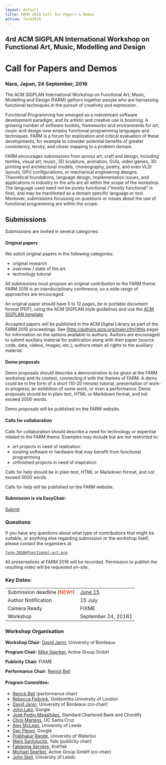 ```yaml
---
layout: default
title: FARM 2016 Call for Papers & Demos
active: farm2016
--- 
```


## 4rd ACM SIGPLAN International Workshop on Functional Art, Music, Modelling and Design

# Call for Papers and Demos

### Nara, Japan, 24 September, 2016

The ACM SIGPLAN International Workshop on Functional Art, Music,
Modelling and Design (FARM) gathers together people who are harnessing
functional techniques in the pursuit of creativity and expression.

Functional Programming has emerged as a mainstream software development
paradigm, and its artistic and creative use is booming. A growing number
of software toolkits, frameworks and environments for art, music and
design now employ functional programming languages and techniques. FARM
is a forum for exploration and critical evaluation of these
developments, for example to consider potential benefits of greater
consistency, tersity, and closer mapping to a problem domain.

FARM encourages submissions from across art, craft and design,
including textiles, visual art, music, 3D sculpture, animation, GUIs,
video games, 3D printing and architectural models, choreography,
poetry, and even VLSI layouts, GPU configurations, or mechanical
engineering designs. Theoretical foundations, language design,
implementation issues, and applications in industry or the arts are
all within the scope of the workshop.  The language used need not be
purely functional ("mostly functional" is fine), and may be manifested
as a domain specific language or tool.  Moreover, submissions
focussing on questions or issues about the use of functional
programming are within the scope.


## Submissions

Submissions are invited in several categories:

#### Original papers 

We solicit original papers in the following categories:

* original research
* overview / state of the art
* technology tutorial

All submissions must propose an original contribution to the FARM
theme.  FARM 2016 is an interdisciplinary conference, so a wide range
of approaches are encouraged.

An original paper should have 5 to 12 pages, be in portable
document format (PDF), using the ACM SIGPLAN style guidelines and
use the [ACM SIGPLAN template](http://www.sigplan.org/Resources/Author/).

Accepted papers will be published in the ACM Digital Library as part
of the FARM 2016 proceedings.  See
[http://authors.acm.org/main.cfm](this page) for information on the
options available to authors. Authors are encouraged to submit
auxiliary material for publication along with their paper (source
code, data, videos, images, etc.); authors retain all rights to the
auxiliary material.

#### Demo proposals

Demo proposals should describe a demonstration to be given at the FARM
workshop and its context,
connecting it with the themes of FARM. A demo could be in the form of a
short (10-20 minute) tutorial, presentation of work-in-progress, an
exhibition of some work, or even a performance.  Demo proposals should
be in plain text, HTML or Markdown format, and not exceed 2000 words.

Demo proposals will be published on the FARM website.

#### Calls for collaboration

Calls for collaboration should describe a need for technology or expertise
related to the FARM theme.  Examples may include but are not
restricted to:

* art projects in need of realization
* existing software or hardware that may benefit from functional
  programming
* unfinished projects in need of inspiration

Calls for help should be in plain text, HTML or Markdown format, and
not exceed 5000 words.

Calls for help will be published on the FARM website.

#### Submission is via EasyChair:

<a class="btn btn-lg btn-success" href="https://easychair.org/conferences/?conf=farm2016" role="button">Submit</a>

### Questions

If you have any questions about what type of contributions that might be
suitable, or anything else regarding submission or the workshop itself,
please contact the organisers at:

[`farm-2016@functional-art.org`](mailto:farm-2016@functional-art.org)

All presentations at FARM 2016 will be recorded.  Permission to
publish the resulting video will be requested on-site.

### Key Dates:

<table>
<tr>
<td style="padding-right:10px">Submission deadline (<span
style="color:red">NEW!</span>)</td><td><a
href="http://www.timeanddate.com/worldclock/fixedtime.html?msg=FARM+2016+Submission+Deadline&iso=20160615T235959&p1=%3A">June
15</a></td>
</tr>

<tr>
<td style="padding-right:10px">Author Notification</td>
<td>15 July</td>
</tr>

<tr>
<td style="padding-right:10px">Camera Ready</td>
<td>FIXME</td>
</tr>

<tr>
<td style="padding-right:10px">Workshop</td>
<td>September 24, 20161</td>
</tr>

</table>

### Workshop Organisation

**Workshop Chair**: [David Janin](http://www.labri.fr/perso/janin/), University of Bordeaux

**Program Chair**: [Mike Sperber](http://deinprogramm.de/sperber/),
  Active Group GmbH

**Publicity Chair**: FIXME

**Performance Chair**: [Renick Bell](http://www.renickbell.net/)

#### Program Committee:

* [Renick Bell](http://www.renickbell.net/) (performance chair)
* [Rebecca Fiebrink](http://www.doc.gold.ac.uk/~mas01rf/Rebecca_Fiebrink_Goldsmiths/welcome.html),
 Goldsmiths University of London
* [David Janin](http://www.labri.fr/perso/janin/), University of
  Bordeaux (co-chair)
* [John Lato](http://johnlato.blogspot.de/), Google
* [José Pedro Magalhães](http://dreixel.net/), Standard Chartered Bank
  and Chordify
* [Chris Martens](http://www.cs.cmu.edu/~cmartens/), UC Santa Cruz
* [Alex McLean](http://yaxu.org/), University of Leeds
* [Dan Piponi](https://plus.google.com/+DanPiponi), Google
* [Prabhakar Ragde](https://cs.uwaterloo.ca/~plragde/), University of Waterloo
* [Mark Santolucito](http://marksantolucito.com/), Yale (publicity chair)
* [Fabienne Serrière](http://fabienne.us/), KnitYak  
* [Michael Sperber](http://www.deinprogramm.de/sperber/), Active Group
GmbH (co-chair)
* [John Stell](http://www.comp.leeds.ac.uk/jgs/), University of Leeds
